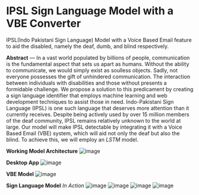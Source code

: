 # IPSL Sign Language Model with a VBE Converter
 IPSL(Indo Pakistani Sign Language) Model with a Voice Based Email feature to aid the disabled, namely the deaf, dumb, and blind respectively.
 
<b>Abstract</b> — In a vast world populated by billions of people, communication is the fundamental aspect that sets us apart as humans. Without the ability to communicate, we would simply exist as soulless objects. Sadly, not everyone possesses the gift of unhindered communication. The interaction between individuals with disabilities and those without presents a formidable challenge. We propose a solution to this predicament by creating a sign language identifier that employs machine learning and web development techniques to assist those in need. Indo-Pakistani Sign Language (IPSL) is one such language that deserves more attention than it currently receives. Despite being actively used by over 15 million members of the deaf community, IPSL remains relatively unknown to the world at large. Our model will make IPSL detectable by integrating it with a Voice Based Email (VBE) system, which will aid not only the deaf but also the blind. To achieve this, we will employ an *LSTM* model. 

<b>Working Model Architecture</b>
![image](https://github.com/keshav-k3/IPSL-Sign-Language-Model/assets/76038589/b828de47-c566-49e7-baa7-ccd944268dad)

<b>Desktop App</b>
![image](https://github.com/keshav-k3/IPSL-Sign-Language-Model/assets/76038589/6736d153-078e-491e-8a50-53cd637e00b3)

<b>VBE Model</b>
![image](https://github.com/keshav-k3/IPSL-Sign-Language-Model/assets/76038589/bcc5fc76-09fa-4be5-ae2a-ee864a682033)

<b>Sign Language Model</b> *In Action*
![image](https://github.com/keshav-k3/IPSL-Sign-Language-Model/assets/76038589/780a6b7a-744e-4606-ae05-7a628d51c502)
![image](https://github.com/keshav-k3/IPSL-Sign-Language-Model/assets/76038589/54ef6e3e-4ad7-4a5c-9b3c-6607273e4c5a)
![image](https://github.com/keshav-k3/IPSL-Sign-Language-Model/assets/76038589/43f86706-53d1-4f67-b1af-79a5c1b7d5c8)
![image](https://github.com/keshav-k3/IPSL-Sign-Language-Model/assets/76038589/466e1418-197d-40e9-839d-d57df7c4cf22)




